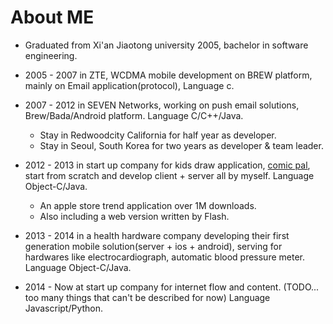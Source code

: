 # About ME
- Graduated from Xi'an Jiaotong university 2005, bachelor in software engineering.

- 2005 - 2007 in ZTE, WCDMA mobile development on BREW platform, mainly on Email application(protocol), Language c.
- 2007 - 2012 in SEVEN Networks, working on push email solutions, Brew/Bada/Android platform. Language C/C++/Java.
    - Stay in Redwoodcity California for half year as developer.
    - Stay in Seoul, South Korea for two years as developer & team leader.


- 2012 - 2013 in start up company for kids draw application, [comic pal](https://itunes.apple.com/us/app/tu-ya-bao-yong-hua-hua-jiang/id649694955?mt=8), start from scratch and develop client + server all by myself. Language Object-C/Java.
    - An apple store trend application over 1M downloads.
    - Also including a web version written by Flash.


- 2013 - 2014 in a health hardware company developing their first generation mobile solution(server + ios + android), serving for hardwares like electrocardiograph, automatic blood pressure meter. Language Object-C/Java.

- 2014 - Now at start up company for internet flow and content. (TODO... too many things that can't be described for now) Language Javascript/Python.
